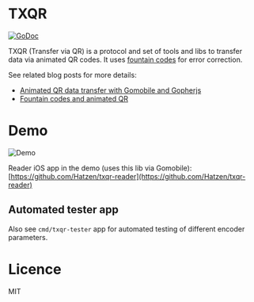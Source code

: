 # TXQR

[![GoDoc](https://godoc.org/github.com/Hatzen/txqr?status.svg)](https://godoc.org/github.com/Hatzen/txqr)

TXQR (Transfer via QR) is a protocol and set of tools and libs to transfer data via animated QR codes. It uses [fountain codes](https://en.wikipedia.org/wiki/Fountain_code) for error correction.

See related blog posts for more details:
 - [Animated QR data transfer with Gomobile and Gopherjs](https://Hatzen.github.io/posts/animatedqr/)
 - [Fountain codes and animated QR](https://Hatzen.github.io/posts/fountaincodes/)

# Demo

![Demo](./docs/demo.gif)

Reader iOS app in the demo (uses this lib via Gomobile): [https://github.com/Hatzen/txqr-reader](https://github.com/Hatzen/txqr-reader)

## Automated tester app
Also see `cmd/txqr-tester` app for automated testing of different encoder parameters.

# Licence

MIT
